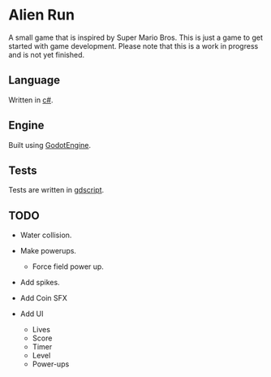 # Alien Run
A small game that is inspired by Super Mario Bros. This is just a game to get started with game development. Please note that this is a work in progress and is not yet finished.

## Language
Written in [c#](https://docs.microsoft.com/en-us/dotnet/csharp/).

## Engine
Built using [GodotEngine](https://godotengine.org/).

## Tests
Tests are written in [gdscript](https://docs.godotengine.org/en/stable/tutorials/scripting/gdscript/gdscript_basics.html).

## TODO
* Water collision.
* Make powerups.
    * Force field power up.

* Add spikes.

* Add Coin SFX

* Add UI
    * Lives
    * Score
    * Timer
    * Level
    * Power-ups